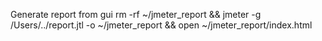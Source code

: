 Generate report from gui
rm -rf ~/jmeter_report && jmeter -g /Users/../report.jtl -o ~/jmeter_report && open ~/jmeter_report/index.html
